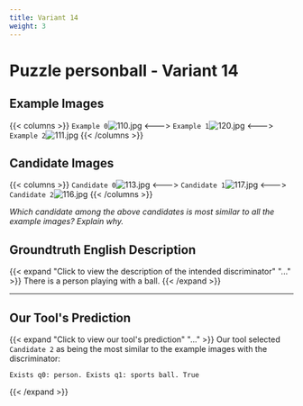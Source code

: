 ```yaml
---
title: Variant 14
weight: 3
---
```


# Puzzle personball - Variant 14

## Example Images
{{< columns >}}
`Example 0`![110.jpg](/natscene_data/images/110.jpg)
<--->
`Example 1`![120.jpg](/natscene_data/images/120.jpg)
<--->
`Example 2`![111.jpg](/natscene_data/images/111.jpg)
{{< /columns >}}

## Candidate Images
{{< columns >}}
`Candidate 0`![113.jpg](/natscene_data/images/113.jpg)
<--->
`Candidate 1`![117.jpg](/natscene_data/images/117.jpg)
<--->
`Candidate 2`![116.jpg](/natscene_data/images/116.jpg)
{{< /columns >}}

*Which candidate among the above candidates is most similar to all the example images? Explain why.*

## Groundtruth English Description

{{< expand "Click to view the description of the intended discriminator" "..." >}}
There is a person playing with a ball.
{{< /expand >}}

---



## Our Tool's Prediction

{{< expand "Click to view our tool's prediction" "..." >}}
Our tool selected `Candidate 2` as being the most similar to the example images with the discriminator:
```plaintext
Exists q0: person. Exists q1: sports ball. True
```
{{< /expand >}}
